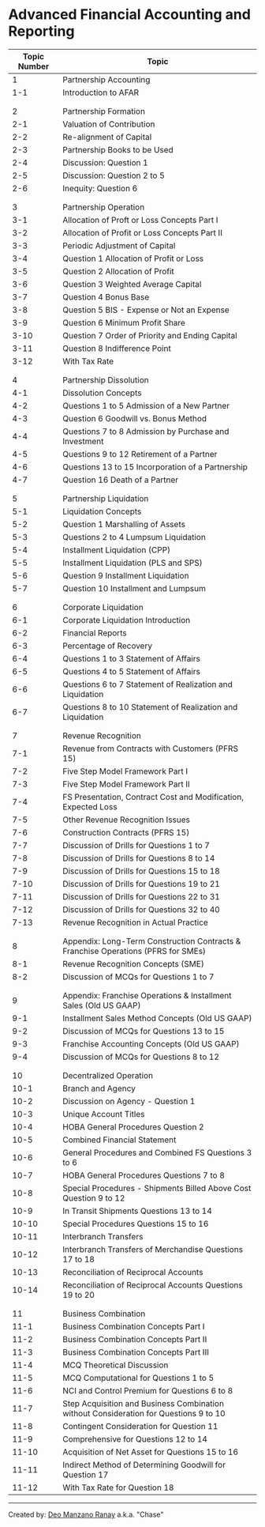 # Advanced Financial Accounting and Reporting

| Topic Number  | Topic                     |
|---------------|---------------------------|
| 1             | Partnership Accounting
| 1-1           | Introduction to AFAR
|               |
|               |
| 2             | Partnership Formation
| 2-1           | Valuation of Contribution
| 2-2           | Re-alignment of Capital
| 2-3           | Partnership Books to be Used
| 2-4           | Discussion: Question 1
| 2-5           | Discussion: Question 2 to 5
| 2-6           | Inequity: Question 6
|               |
|               |
| 3             | Partnership Operation
| 3-1           | Allocation of Proft or Loss Concepts Part I
| 3-2           | Allocation of Profit or Loss Concepts Part II
| 3-3           | Periodic Adjustment of Capital
| 3-4           | Question 1 Allocation of Profit or Loss
| 3-5           | Question 2 Allocation of Profit
| 3-6           | Question 3 Weighted Average Capital
| 3-7           | Question 4 Bonus Base
| 3-8           | Question 5 BIS - Expense or Not an Expense
| 3-9           | Question 6 Minimum Profit Share
| 3-10          | Question 7 Order of Priority and Ending Capital
| 3-11          | Question 8 Indifference Point
| 3-12          | With Tax Rate
|               |
|               |
| 4             | Partnership Dissolution
| 4-1           | Dissolution Concepts
| 4-2           | Questions 1 to 5 Admission of a New Partner
| 4-3           | Question 6 Goodwill vs. Bonus Method
| 4-4           | Questions 7 to 8 Admission by Purchase and Investment
| 4-5           | Questions 9 to 12 Retirement of a Partner
| 4-6           | Questions 13 to 15 Incorporation of a Partnership
| 4-7           | Question 16 Death of a Partner
|               |
|               |
| 5             | Partnership Liquidation
| 5-1           | Liquidation Concepts
| 5-2           | Question 1 Marshalling of Assets
| 5-3           | Questions 2 to 4 Lumpsum Liquidation
| 5-4           | Installment Liquidation (CPP)
| 5-5           | Installment Liquidation (PLS and SPS)
| 5-6           | Question 9 Installment Liquidation
| 5-7           | Question 10 Installment and Lumpsum
|               |
|               |
| 6             | Corporate Liquidation
| 6-1           | Corporate Liquidation Introduction
| 6-2           | Financial Reports
| 6-3           | Percentage of Recovery
| 6-4           | Questions 1 to 3 Statement of Affairs
| 6-5           | Questions 4 to 5 Statement of Affairs
| 6-6           | Questions 6 to 7 Statement of Realization and Liquidation
| 6-7           | Questions 8 to 10 Statement of Realization and Liquidation
|               |
|               |
| 7             | Revenue Recognition
| 7-1           | Revenue from Contracts with Customers (PFRS 15)
| 7-2           | Five Step Model Framework Part I
| 7-3           | Five Step Model Framework Part II
| 7-4           | FS Presentation, Contract Cost and Modification, Expected Loss
| 7-5           | Other Revenue Recognition Issues
| 7-6           | Construction Contracts (PFRS 15)
| 7-7           | Discussion of Drills for Questions 1 to 7
| 7-8           | Discussion of Drills for Questions 8 to 14
| 7-9           | Discussion of Drills for Questions 15 to 18
| 7-10          | Discussion of Drills for Questions 19 to 21
| 7-11          | Discussion of Drills for Questions 22 to 31
| 7-12          | Discussion of Drills for Questions 32 to 40
| 7-13          | Revenue Recognition in Actual Practice
|               |
|               |
| 8             | Appendix: Long-Term Construction Contracts & Franchise Operations (PFRS for SMEs)
| 8-1           | Revenue Recognition Concepts (SME)
| 8-2           | Discussion of MCQs for Questions 1 to 7
|               |
|               |
| 9             | Appendix: Franchise Operations & Installment Sales (Old US GAAP)
| 9-1           | Installment Sales Method Concepts (Old US GAAP)
| 9-2           | Discussion of MCQs for Questions 13 to 15
| 9-3           | Franchise Accounting Concepts (Old US GAAP)
| 9-4           | Discussion of MCQs for Questions 8 to 12
|               |
|               |
| 10            | Decentralized Operation
| 10-1          | Branch and Agency
| 10-2          | Discussion on Agency - Question 1
| 10-3          | Unique Account Titles
| 10-4          | HOBA General Procedures Question 2
| 10-5          | Combined Financial Statement
| 10-6          | General Procedures and Combined FS Questions 3 to 6
| 10-7          | HOBA General Procedures Questions 7 to 8
| 10-8          | Special Procedures - Shipments Billed Above Cost Question 9 to 12
| 10-9          | In Transit Shipments Questions 13 to 14
| 10-10         | Special Procedures Questions 15 to 16
| 10-11         | Interbranch Transfers
| 10-12         | Interbranch Transfers of Merchandise Questions 17 to 18
| 10-13         | Reconciliation of Reciprocal Accounts
| 10-14         | Reconciliation of Reciprocal Accounts Questions 19 to 20
|               |
|               |
| 11            | Business Combination
| 11-1          | Business Combination Concepts Part I
| 11-2          | Business Combination Concepts Part II
| 11-3          | Business Combination Concepts Part III
| 11-4          | MCQ Theoretical Discussion
| 11-5          | MCQ Computational for Questions 1 to 5
| 11-6          | NCI and Control Premium for Questions 6 to 8
| 11-7          | Step Acquisition and Business Combination without Consideration for Questions 9 to 10
| 11-8          | Contingent Consideration for Question 11
| 11-9          | Comprehensive for Questions 12 to 14
| 11-10         | Acquisition of Net Asset for Questions 15 to 16
| 11-11         | Indirect Method of Determining Goodwill for Question 17
| 11-12         | With Tax Rate for Question 18
---
Created by: [Deo Manzano Ranay](https://www.facebook.com/deomranayofficialfbaccount/) a.k.a. "Chase"